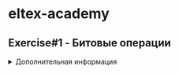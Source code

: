 # eltex-academy
## Exercise#1 - Битовые операции
<details>
  <summary>Дополнительная информация</summary>
   
Задание№1
Введите целое положительное число от 0 до 255 включительно: 123
01111011
 
Задание№2
Введите целое число от -128 до 127 включительно: -123
10000101 

Задание№3
Введите целое положительное число от 0 до 255 включительно: 123
6 - 01111011

Задание№4
Введите целое положительное число: 123
Введите целое положительное число от 0 до 255 включительно: 123
00000000000000000111101101111011 
31611
     
    ```

</details>

